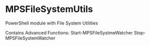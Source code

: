 # MPSFileSystemUtils
PowerShell module with File System Utilities

Contains Advanced Functions:
    Start-MPSFileSystmeWatcher
    Stop-MPSFileSystemWatcher
